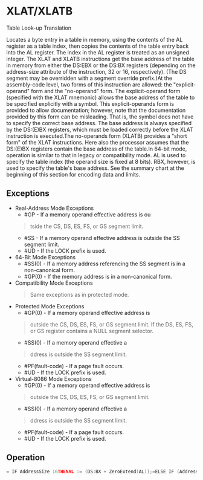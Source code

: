 # XLAT/XLATB

Table Look-up Translation

Locates a byte entry in a table in memory, using the contents of the AL register as a table index, then copies the contents of the table entry back into the AL register.
The index in the AL register is treated as an unsigned integer.
The XLAT and XLATB instructions get the base address of the table in memory from either the DS:EBX or the DS:BX registers (depending on the address-size attribute of the instruction, 32 or 16, respectively).
(The DS segment may be overridden with a segment override prefix.)At the assembly-code level, two forms of this instruction are allowed: the "explicit-operand" form and the "no-operand" form.
The explicit-operand form (specified with the XLAT mnemonic) allows the base address of the table to be specified explicitly with a symbol.
This explicit-operands form is provided to allow documentation; however, note that the documentation provided by this form can be misleading.
That is, the symbol does not have to specify the correct base address.
The base address is always specified by the DS:(E)BX registers, which must be loaded correctly before the XLAT instruction is executed.The no-operands form (XLATB) provides a "short form" of the XLAT instructions.
Here also the processor assumes that the DS:(E)BX registers contain the base address of the table.In 64-bit mode, operation is similar to that in legacy or compatibility mode.
AL is used to specify the table index (the operand size is fixed at 8 bits).
RBX, however, is used to specify the table's base address.
See the summary chart at the beginning of this section for encoding data and limits.

## Exceptions

- Real-Address Mode Exceptions
  - #GP - If a memory operand effective address is ou
  > tside the CS, DS, ES, FS, or GS segment limit.
  - #SS - If a memory operand effective address is outside the SS segment limit.
  - #UD - If the LOCK prefix is used.
- 64-Bit Mode Exceptions
  - #SS(0) - If a memory address referencing the SS segment is in a non-canonical form.
  - #GP(0) - If the memory address is in a non-canonical form.
- Compatibility Mode Exceptions
  > Same exceptions as in protected mode.
- Protected Mode Exceptions
  - #GP(0) - If a memory operand effective address is
  > outside the CS, DS, ES, FS, or GS segment limit.
  > If the DS, ES, FS, or GS register contains a NULL segment selector.
  - #SS(0) - If a memory operand effective a
  > ddress is outside the SS segment limit.
  - #PF(fault-code) - If a page fault occurs.
  - #UD - If the LOCK prefix is used.
- Virtual-8086 Mode Exceptions
  - #GP(0) - If a memory operand effective address is
  > outside the CS, DS, ES, FS, or GS segment limit.
  - #SS(0) - If a memory operand effective a
  > ddress is outside the SS segment limit.
  - #PF(fault-code) - If a page fault occurs.
  - #UD - If the LOCK prefix is used.

## Operation

```C
= IF AddressSize 16THENAL := (DS:BX + ZeroExtend(AL));=ELSE IF (AddressSize  32)AL := (DS:EBX + ZeroExtend(AL)); FI;=ELSE (AddressSize  64)AL := (RBX + ZeroExtend(AL));FI;
```
